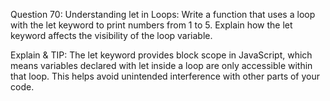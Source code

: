Question 70: Understanding let in Loops: Write a function that uses a loop with the let keyword to print numbers from 1 to 5. Explain how the let keyword affects the visibility of the loop variable.

Explain & TIP: The let keyword provides block scope in JavaScript, which means variables declared with let inside a loop are only accessible within that loop. This helps avoid unintended interference with other parts of your code.
